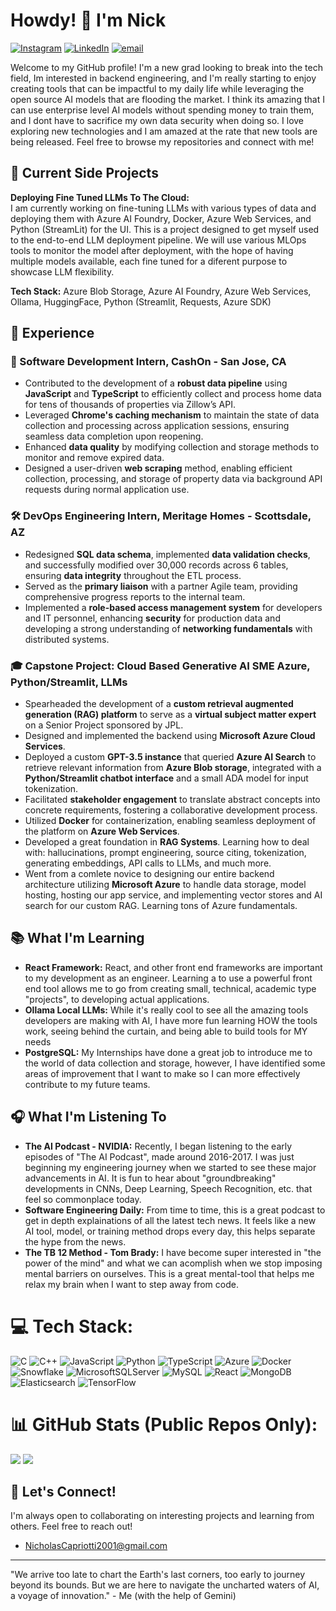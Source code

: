 # Howdy! 👋 I'm Nick

[![Instagram](https://img.shields.io/badge/Instagram-%23E4405F.svg?logo=Instagram&logoColor=white)](https://instagram.com/nick.capriotti) [![LinkedIn](https://img.shields.io/badge/LinkedIn-%230077B5.svg?logo=linkedin&logoColor=white)](https://linkedin.com/in/https://www.linkedin.com/in/nicholas-capriotti-5775031b9/) [![email](https://img.shields.io/badge/Email-D14836?logo=gmail&logoColor=white)](mailto:NicholasCapriotti2001@gmail.com)

Welcome to my GitHub profile! I'm a new grad looking to break into the tech field, Im interested in backend engineering, and I'm really starting to enjoy creating tools that can be impactful to my daily life while leveraging the open source AI models that are flooding the market. I think its amazing that I can use enterprise level AI models without spending money to train them, and I dont have to sacrifice my own data security when doing so. I love exploring new technologies and I am amazed at the rate that new tools are being released.  Feel free to browse my repositories and connect with me! 


## 🚀 Current Side Projects


**Deploying Fine Tuned LLMs To The Cloud:**  
I am currently working on fine-tuning LLMs with various types of data and deploying them with Azure AI Foundry, Docker, Azure Web Services, and Python (StreamLit) for the UI. This is a project designed to get myself used to the end-to-end LLM deployment pipeline. We will use various MLOps tools to monitor the model after deployment, with the hope of having multiple models available, each fine tuned for a diferent purpose to showcase LLM flexibility.  
  
**Tech Stack:** Azure Blob Storage, Azure AI Foundry, Azure Web Services, Ollama, HuggingFace, Python (Streamlit, Requests, Azure SDK)


## 💼 Experience

### 🚀 Software Development Intern, CashOn - San Jose, CA 

*  Contributed to the development of a **robust data pipeline** using **JavaScript** and **TypeScript** to efficiently collect and process home data for tens of thousands of properties via Zillow’s API.
*  Leveraged **Chrome's caching mechanism** to maintain the state of data collection and processing across application sessions, ensuring seamless data completion upon reopening.
*  Enhanced **data quality** by modifying collection and storage methods to monitor and remove expired data.
*  Designed a user-driven **web scraping** method, enabling efficient collection, processing, and storage of property data via background API requests during normal application use.

### 🛠️ DevOps Engineering Intern, Meritage Homes - Scottsdale, AZ 

*  Redesigned **SQL data schema**, implemented **data validation checks**, and successfully modified over 30,000 records across 6 tables, ensuring **data integrity** throughout the ETL process.
*  Served as the **primary liaison** with a partner Agile team, providing comprehensive progress reports to the internal team.
*  Implemented a **role-based access management system** for developers and IT personnel, enhancing **security** for production data and developing a strong understanding of **networking fundamentals** with distributed systems.

### 🎓 Capstone Project: Cloud Based Generative AI SME Azure, Python/Streamlit, LLMs

*  Spearheaded the development of a **custom retrieval augmented generation (RAG) platform** to serve as a **virtual subject matter expert** on a Senior Project sponsored by JPL.
*  Designed and implemented the backend using **Microsoft Azure Cloud Services**.
*  Deployed a custom **GPT-3.5 instance** that queried **Azure AI Search** to retrieve relevant information from **Azure Blob storage**, integrated with a **Python/Streamlit chatbot interface** and a small ADA model for input tokenization.
*  Facilitated **stakeholder engagement** to translate abstract concepts into concrete requirements, fostering a collaborative development process.
*  Utilized **Docker** for containerization, enabling seamless deployment of the platform on **Azure Web Services**.
*  Developed a great foundation in **RAG Systems**. Learning how to deal with: hallucinations, prompt engineering, source citing, tokenization, generating embeddings, API calls to LLMs, and much more.
*  Went from a comlete novice to designing our entire backend architecture utilizing **Microsoft Azure** to handle data storage, model hosting, hosting our app service, and implementing vector stores and AI search for our custom RAG. Learning tons of Azure fundamentals.




## 📚 What I'm Learning


*   **React Framework:** React, and other front end frameworks are important to my development as an engineer. Learning a to use a powerful front end tool allows me to go from creating small, technical, academic type "projects", to developing actual applications.
*   **Ollama Local LLMs:** While it's really cool to see all the amazing tools developers are making with AI, I have more fun learning HOW the tools work, seeing behind the curtain, and being able to build tools for MY needs
*   **PostgreSQL:** My Internships have done a great job to introduce me to the world of data collection and storage, however, I have identified some areas of improvement that I want to make so I can more effectively contribute to my future teams.
  
## 🎧 What I'm Listening To



*   **The AI Podcast - NVIDIA:** Recently, I began listening to the early episodes of "The AI Podcast", made around 2016-2017. I was just beginning my engineering journey when we started to see these major advancements in AI. It is fun to hear about "groundbreaking" developments in CNNs, Deep Learning, Speech Recognition, etc. that feel so commonplace today. 
*   **Software Engineering Daily:** From time to time, this is a great podcast to get in depth explainations of all the latest tech news. It feels like a new AI tool, model, or training method drops every day, this helps separate the hype from the news.
*   **The TB 12 Method - Tom Brady:** I have become super interested in "the power of the mind" and what we can acomplish when we stop imposing mental barriers on ourselves. This is a great mental-tool that helps me relax my brain when I want to step away from code.

# 💻 Tech Stack:
![C](https://img.shields.io/badge/c-%2300599C.svg?style=for-the-badge&logo=c&logoColor=white) ![C++](https://img.shields.io/badge/c++-%2300599C.svg?style=for-the-badge&logo=c%2B%2B&logoColor=white) ![JavaScript](https://img.shields.io/badge/javascript-%23323330.svg?style=for-the-badge&logo=javascript&logoColor=%23F7DF1E) ![Python](https://img.shields.io/badge/python-3670A0?style=for-the-badge&logo=python&logoColor=ffdd54) ![TypeScript](https://img.shields.io/badge/typescript-%23007ACC.svg?style=for-the-badge&logo=typescript&logoColor=white) ![Azure](https://img.shields.io/badge/azure-%230072C6.svg?style=for-the-badge&logo=microsoftazure&logoColor=white) ![Docker](https://img.shields.io/badge/docker-%230db7ed.svg?style=for-the-badge&logo=docker&logoColor=white) ![Snowflake](https://img.shields.io/badge/snowflake-%2329B5E8.svg?style=for-the-badge&logo=snowflake&logoColor=white) ![MicrosoftSQLServer](https://img.shields.io/badge/Microsoft%20SQL%20Server-CC2927?style=for-the-badge&logo=microsoft%20sql%20server&logoColor=white) ![MySQL](https://img.shields.io/badge/mysql-4479A1.svg?style=for-the-badge&logo=mysql&logoColor=white) ![React](https://img.shields.io/badge/react-%2320232a.svg?style=for-the-badge&logo=react&logoColor=%2361DAFB) ![MongoDB](https://img.shields.io/badge/MongoDB-%234ea94b.svg?style=for-the-badge&logo=mongodb&logoColor=white) ![Elasticsearch](https://img.shields.io/badge/elasticsearch-%230377CC.svg?style=for-the-badge&logo=elasticsearch&logoColor=white) ![TensorFlow](https://img.shields.io/badge/TensorFlow-%23FF6F00.svg?style=for-the-badge&logo=TensorFlow&logoColor=white)


# 📊 GitHub Stats (Public Repos Only):

![](https://nirzak-streak-stats.vercel.app/?user=My80vette&theme=dark&hide_border=false)
![](https://github-readme-stats.vercel.app/api/top-langs/?username=My80vette&theme=dark&hide_border=false&include_all_commits=true&count_private=true&layout=compact)



## 🤝 Let's Connect!
I'm always open to collaborating on interesting projects and learning from others.  Feel free to reach out!
*   NicholasCapriotti2001@gmail.com
---
"We arrive too late to chart the Earth's last corners, too early to journey beyond its bounds. But we are here to navigate the uncharted waters of AI, a voyage of innovation." - Me (with the help of Gemini)
